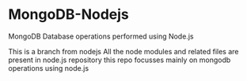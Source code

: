# MongoDB-Nodejs
MongoDB Database operations performed using Node.js 

This is a branch from nodejs 
All the node modules and related files are present in node.js repository 
this repo focusses mainly on mongodb operations using node.js
